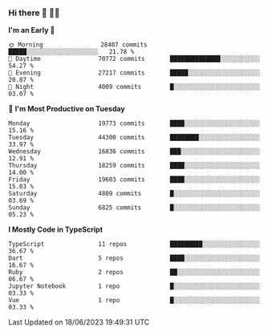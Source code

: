 ### Hi there 👋 🧑‍💻



<!--START_SECTION:waka-->
**I'm an Early 🐤** 

```text
🌞 Morning                28407 commits       █████░░░░░░░░░░░░░░░░░░░░   21.78 % 
🌆 Daytime                70772 commits       ██████████████░░░░░░░░░░░   54.27 % 
🌃 Evening                27217 commits       █████░░░░░░░░░░░░░░░░░░░░   20.87 % 
🌙 Night                  4009 commits        █░░░░░░░░░░░░░░░░░░░░░░░░   03.07 % 
```
📅 **I'm Most Productive on Tuesday** 

```text
Monday                   19773 commits       ████░░░░░░░░░░░░░░░░░░░░░   15.16 % 
Tuesday                  44300 commits       ████████░░░░░░░░░░░░░░░░░   33.97 % 
Wednesday                16836 commits       ███░░░░░░░░░░░░░░░░░░░░░░   12.91 % 
Thursday                 18259 commits       ████░░░░░░░░░░░░░░░░░░░░░   14.00 % 
Friday                   19603 commits       ████░░░░░░░░░░░░░░░░░░░░░   15.03 % 
Saturday                 4809 commits        █░░░░░░░░░░░░░░░░░░░░░░░░   03.69 % 
Sunday                   6825 commits        █░░░░░░░░░░░░░░░░░░░░░░░░   05.23 % 
```


**I Mostly Code in TypeScript** 

```text
TypeScript               11 repos            █████████░░░░░░░░░░░░░░░░   36.67 % 
Dart                     5 repos             ████░░░░░░░░░░░░░░░░░░░░░   16.67 % 
Ruby                     2 repos             ██░░░░░░░░░░░░░░░░░░░░░░░   06.67 % 
Jupyter Notebook         1 repo              █░░░░░░░░░░░░░░░░░░░░░░░░   03.33 % 
Vue                      1 repo              █░░░░░░░░░░░░░░░░░░░░░░░░   03.33 % 
```




 Last Updated on 18/06/2023 19:49:31 UTC
<!--END_SECTION:waka-->



